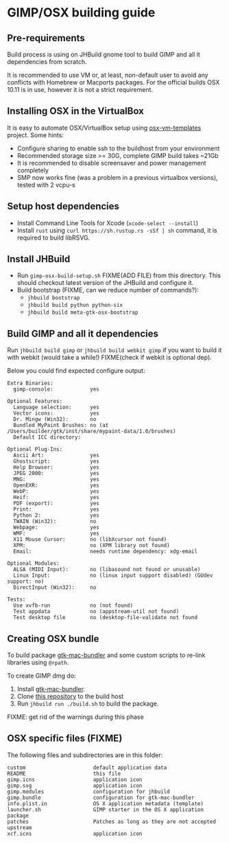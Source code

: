 # GIMP/OSX building guide

## Pre-requirements

Build process is using on JHBuild gnome tool to build GIMP and all it
dependencies from scratch.

It is recommended to use VM or, at least, non-default user to avoid any
conflicts with Homebrew or Macports packages. For the official builds OSX 10.11
is in use, however it is not a strict requirement.

## Installing OSX in the VirtualBox

It is easy to automate OSX/VirtualBox setup using [osx-vm-templates](osx-vm-templates)
project. Some hints:

- Configure sharing to enable ssh to the buildhost from your environment
- Recommended storage size >= 30G, complete GIMP build takes ~21Gb
- It is recommended to disable screensaver and power management completely
- SMP now works fine (was a problem in a previous virtualbox versions), tested with 2 vcpu-s

## Setup host dependencies

- Install Command Line Tools for Xcode (`xcode-select --install`)
- Install `rust` using `curl https://sh.rustup.rs -sSf | sh` command, it is
required to build libRSVG.

## Install JHBuild

- Run `gimp-osx-build-setup.sh` FIXME(ADD FILE) from this directory. This should
checkout latest version of the JHBuild and configure it.
- Build bootstrap (FIXME, can we reduce number of commands?):
    - `jhbuild bootstrap`
    - `jhbuild build python python-six`
    - `jhbuild build meta-gtk-osx-bootstrap`


## Build GIMP and all it dependencies

Run `jhbuild build gimp` or `jhbuild build webkit gimp` if you want to build it with webkit (would take a while!) FIXME(check if webkit is optional dep).

Below you could find expected configure output:

```
Extra Binaries:
  gimp-console:            yes

Optional Features:
  Language selection:      yes
  Vector icons:            yes
  Dr. Mingw (Win32):       no
  Bundled MyPaint Brushes: no (at /Users/builder/gtk/inst/share/mypaint-data/1.0/brushes)
  Default ICC directory:

Optional Plug-Ins:
  Ascii Art:               yes
  Ghostscript:             yes
  Help Browser:            yes
  JPEG 2000:               yes
  MNG:                     yes
  OpenEXR:                 yes
  WebP:                    yes
  Heif:                    yes
  PDF (export):            yes
  Print:                   yes
  Python 2:                yes
  TWAIN (Win32):           no
  Webpage:                 yes
  WMF:                     yes
  X11 Mouse Cursor:        no (libXcursor not found)
  XPM:                     no (XPM library not found)
  Email:                   needs runtime dependency: xdg-email

Optional Modules:
  ALSA (MIDI Input):       no (libasound not found or unusable)
  Linux Input:             no (linux input support disabled) (GUdev support: no)
  DirectInput (Win32):     no

Tests:
  Use xvfb-run             no (not found)
  Test appdata             no (appstream-util not found)
  Test desktop file        no (desktop-file-validate not found
```

## Creating OSX bundle

To build package [gtk-mac-bundler](https://github.com/jralls/gtk-mac-bundler) and some custom scripts to re-link libraries using `@rpath`.

To create GIMP dmg do:


1. Install [gtk-mac-bundler](https://github.com/jralls/gtk-mac-bundler).
2. Clone [this repository](https://github.com/samm-git/gimp-osx-package) to the build host
3. Run `jhbuild run ./build.sh` to build the package.

FIXME: get rid of the warnings during this phase

## OSX specific files (FIXME)

The following files and subdirectories are in this folder:
```
custom                      default application data
README                      this file
gimp.icns                   application icon
gimp.svg                    application icon
gimp.modules                configuration for jhbuild
gimp.bundle                 configuration for gtk-mac-bundler
info.plist.in               OS X application metadata (template)
launcher.sh                 GIMP starter in the OS X application package
patches                     Patches as long as they are not accepted upstream
xcf.icns                    application icon
```
